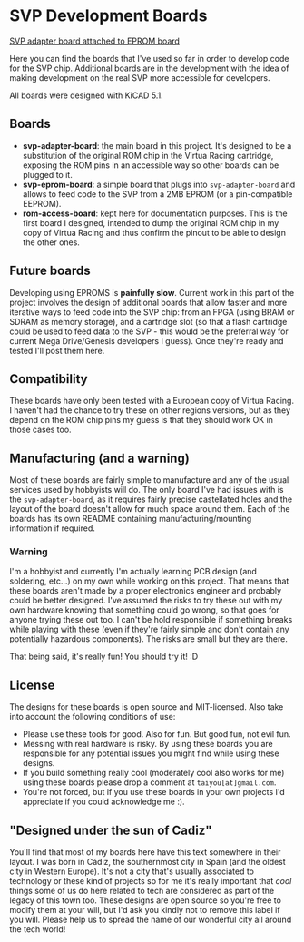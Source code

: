 # SVP Development Boards

[SVP adapter board attached to EPROM board](./img/final-board.jpg)

Here you can find the boards that I've used so far in order to develop code for the SVP chip. Additional boards are in the development with the idea of making development on the real SVP more accessible for developers.

All boards were designed with KiCAD 5.1.

## Boards

- **svp-adapter-board**: the main board in this project. It's designed to be a substitution of the original ROM chip in the Virtua Racing cartridge, exposing the ROM pins in an accessible way so other boards can be plugged to it.
- **svp-eprom-board**: a simple board that plugs into `svp-adapter-board` and allows to feed code to the SVP from a 2MB EPROM (or a pin-compatible EEPROM).
- **rom-access-board**: kept here for documentation purposes. This is the first board I designed, intended to dump the original ROM chip in my copy of Virtua Racing and thus confirm the pinout to be able to design the other ones.

## Future boards

Developing using EPROMS is **painfully slow**. Current work in this part of the project involves the design of additional boards that allow faster and more iterative ways to feed code into the SVP chip: from an FPGA (using BRAM or SDRAM as memory storage), and a cartridge slot (so that a flash cartridge could be used to feed data to the SVP - this would be the preferral way for current Mega Drive/Genesis developers I guess). Once they're ready and tested I'll post them here.

## Compatibility

These boards have only been tested with a European copy of Virtua Racing. I haven't had the chance to try these on other regions versions, but as they depend on the ROM chip pins my guess is that they should work OK in those cases too.

## Manufacturing (and a warning)

Most of these boards are fairly simple to manufacture and any of the usual services used by hobbyists will do. The only board I've had issues with is the `svp-adapter-board`, as it requires fairly precise castellated holes and the layout of the board doesn't allow for much space around them. Each of the boards has its own README containing manufacturing/mounting information if required.

### Warning

I'm a hobbyist and currently I'm actually learning PCB design (and soldering, etc...) on my own while working on this project. That means that these boards aren't made by a proper electronics engineer and probably could be better designed. I've assumed the risks to try these out with my own hardware knowing that something could go wrong, so that goes for anyone trying these out too. I can't be hold responsible if something breaks while playing with these (even if they're fairly simple and don't contain any potentially hazardous components). The risks are small but they are there.

That being said, it's really fun! You should try it! :D

## License

The designs for these boards is open source and MIT-licensed. Also take into account the following conditions of use:

* Please use these tools for good. Also for fun. But good fun, not evil fun.
* Messing with real hardware is risky. By using these boards you are responsible for any potential issues you might find while using these designs.
* If you build something really cool (moderately cool also works for me) using these boards please drop a comment at `taiyou[at]gmail.com`.
* You're not forced, but if you use these boards in your own projects I'd appreciate if you could acknowledge me :).

## "Designed under the sun of Cadiz"

You'll find that most of my boards here have this text somewhere in their layout. I was born in Cádiz, the southernmost city in Spain (and the oldest city in Western Europe). It's not a city that's usually associated to technology or these kind of projects so for me it's really important that *cool* things some of us do here related to tech are considered as part of the legacy of this town too. These designs are open source so you're free to modify them at your will, but I'd ask you kindly not to remove this label if you will. Please help us to spread the name of our wonderful city all around the tech world!